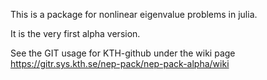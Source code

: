 
This is a package for nonlinear eigenvalue problems in julia.

It is the very first alpha version. 

See the GIT usage for KTH-github under the wiki page
https://gitr.sys.kth.se/nep-pack/nep-pack-alpha/wiki

